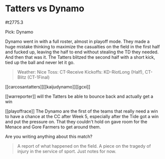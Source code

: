 # Tatters vs Dynamo

#t2775.3

Pick: Dynamo

Dynamo went in with a full roster, almost in playoff mode. They made a huge mistake thinking to maximize the casualties on the field in the first half and fucked up, leaving the half to end without stealing the TD they needed. And then that was it. The Tatters blitzed the second half with a short kick, tied up the ball and never let it go.

> Weather: Nice
> Toss: CT-Receive
> Kickoffs: KD-RiotLong (Half), CT-Blitz (CT-1Final)

[[carcosantatters]][[kaijudynamo]][[gcxi]]

[[warreporter]]
will the Tatters be able to bounce back and actually get a win

[[playoffrace]]
The Dynamo are the first of the teams that really need a win to have a chance at the CC after Week 5, especially after the Tide got a win and put the pressure on. That they couldn't hold on gave room for the Menace and Gore Farmers to get around them.

Are you writing anything about this match?

> A report of what happened on the field.
> A piece on the tragedy of injury in the service of sport.
> Just notes for now.
